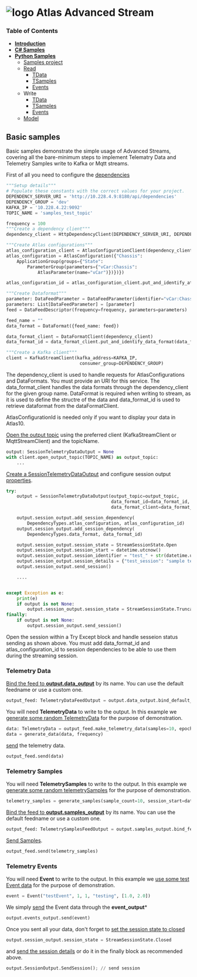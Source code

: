 # ![logo](/Media/branding.png) Atlas Advanced Stream

### Table of Contents
- [**Introduction**](../README.md)<br>
- [**C# Samples**](../csharp/README.md)<br>
- [**Python Samples**](README.md)<br>
  - [Samples project](./src)
  - [Read](read.md#basic-samples)
    - [TData](read.md#telemetry-data)
    - [TSamples](read.md#telemetry-samples)
    - [Events](read.md#telemetry-events)
  - Write
    - [TData](write.md#telemetry-data)
    - [TSamples](write.md#telemetry-samples)
    - [Events](write.md#telemetry-events)
  - [Model](models.md#model-sample)

## Basic samples
Basic samples demonstrate the simple usage of Advanced Streams, covering all the bare-minimum steps to implement Telematry Data and Telemetry Samples write to Kafka or Mqtt streams.

First of all you need to configure the [dependencies](./src/TDataWrite.py#L33-L66)
```python
"""Setup details"""
# Populate these constants with the correct values for your project.
DEPENDENCY_SERVER_URI = 'http://10.228.4.9:8180/api/dependencies'
DEPENDENCY_GROUP = 'dev'
KAFKA_IP = '10.228.4.22:9092'
TOPIC_NAME = 'samples_test_topic'

frequency = 100
"""Create a dependency client"""
dependency_client = HttpDependencyClient(DEPENDENCY_SERVER_URI, DEPENDENCY_GROUP)

"""Create Atlas configurations"""
atlas_configuration_client = AtlasConfigurationClient(dependency_client)
atlas_configuration = AtlasConfiguration({"Chassis":
    ApplicationGroup(groups={"State":
        ParameterGroup(parameters={"vCar:Chassis":
            AtlasParameter(name="vCar")})})})

atlas_configuration_id = atlas_configuration_client.put_and_identify_atlas_configuration(atlas_configuration)

"""Create Dataformat"""
parameter: DataFeedParameter = DataFeedParameter(identifier="vCar:Chassis", aggregates_enum=[Aggregates.avg])
parameters: List[DataFeedParameter] = [parameter]
feed = DataFeedDescriptor(frequency=frequency, parameters=parameters)

feed_name = ""
data_format = DataFormat({feed_name: feed})

data_format_client = DataFormatClient(dependency_client)
data_format_id = data_format_client.put_and_identify_data_format(data_format)

"""Create a Kafka client"""
client = KafkaStreamClient(kafka_address=KAFKA_IP,
                            consumer_group=DEPENDENCY_GROUP)
```

The dependency_client is used to handle requests for AtlasConfigurations and DataFormats. You must provide an URI for this service. 
The data_format_client handles the data formats through the dependency_client for the given group name.
DataFormat is required when writing to stream, as it is used to define the structre of the data and data_format_id is used to retrieve dataformat from the dataFormatClient.

AtlasConfigurationId is needed only if you want to display your data in Atlas10.

[Open the output topic](./src/TDataWrite.py#L68-L69) using the preferred client (KafkaStreamClient or MqttStreamClient) and the topicName.
```python
output: SessionTelemetryDataOutput = None
with client.open_output_topic(TOPIC_NAME) as output_topic:
	...
```

[Create a SessionTelemetryDataOutput](./src/TDataWrite.py#L71-L73) and configure session output [properties](./src/TDataWrite.py#L75-L84).
```python
try:
    output = SessionTelemetryDataOutput(output_topic=output_topic,
                                        data_format_id=data_format_id,
                                        data_format_client=data_format_client)

    output.session_output.add_session_dependency(
        DependencyTypes.atlas_configuration, atlas_configuration_id)
    output.session_output.add_session_dependency(
        DependencyTypes.data_format, data_format_id)

    output.session_output.session_state = StreamSessionState.Open
    output.session_output.session_start = datetime.utcnow()
    output.session_output.session_identifier = "test_" + str(datetime.utcnow())
    output.session_output.session_details = {"test_session": "sample test session details"}
    output.session_output.send_session()

	....


except Exception as e:
    print(e)
    if output is not None:
        output.session_output.session_state = StreamSessionState.Truncated
finally:
    if output is not None:
        output.session_output.send_session()
```

Open the session within a Try Except block and handle sesseion status sending as shown above.
You must add data_format_id and atlas_configuration_id to session dependencies to be able to use them during the streaming session.


### Telemetry Data

[Bind the feed to **output.data_output**](./src/TDataWrite.py#L86) by its name. You can use the default feedname or use a custom one.
```python
output_feed: TelemetryDataFeedOutput = output.data_output.bind_default_feed()
```

You will need **TelemetryData** to write to the output. In this example we [generate some random TelemetryData](./src/TDataWrite.py#L88-L91) for the purpose of demonstration.
```python
data: TelemetryData = output_feed.make_telemetry_data(samples=10, epoch=to_telemetry_time(datetime.utcnow()))
data = generate_data(data, frequency)
```

[send](./src/TDataWrite.py#L94) the telemetry data.
```python
output_feed.send(data)
```

### Telemetry Samples
You will need **TelemetrySamples** to write to the output. In this example we [generate some random telemetrySamples](./src/TSamplesWrite.py#L92-L96) for the purpose of demonstration.
```python
telemetry_samples = generate_samples(sample_count=10, session_start=datetime.utcnow(), parameter_id="vCar:Chassis", frequency=frequency)
```

[Bind the feed to **output.samples_output**](./src/TSamplesWrite.py#L98-L99) by its name. You can use the default feedname or use a custom one.
```python
output_feed: TelemetrySamplesFeedOutput = output.samples_output.bind_feed(feed_name="")
```

[Send Samples](./src/TSamplesWrite.py#L101).
```python
output_feed.send(telemetry_samples)
```

### Telemetry Events

You will need **Event** to write to the output. In this example we [use some test Event data](./src/EventWrite.py#L60) for the purpose of demonstration.
```python
event = Event("testEvent", 1, 1, "testing", [1.0, 2.0])
```

We simply [send](./src/TDataWrite.py#L63) the Event data through the **event_output***
```python
output.events_output.send(event)
```

Once you sent all your data, don't forget to [set the session state to closed](./src/TDataWrite.py#L95) 
```python
output.session_output.session_state = StreamSessionState.Closed
```

and [send the session details](./src/TDataWrite.py#L100-L102) or do it in the finally block as recommended above.
```python
output.SessionOutput.SendSession(); // send session
```
